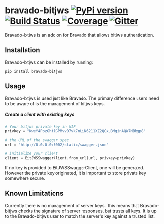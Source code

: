 # bravado-bitjws [![PyPi version](https://img.shields.io/pypi/v/bravado-bitjws.svg)](https://pypi.python.org/pypi/bravado-bitjws/) [![Build Status](https://travis-ci.org/deginner/bravado-bitjws.svg?branch=master)](https://travis-ci.org/deginner/bravado-bitjws) [![Coverage](https://coveralls.io/repos/deginner/bravado-bitjws/badge.svg?branch=master&service=github)](https://coveralls.io/github/deginner/bravado-bitjws?branch=master) [![Gitter](https://badges.gitter.im/Join%20Chat.svg)](https://gitter.im/deginner/bitjws?utm_source=share-link&utm_medium=link&utm_campaign=share-link)

Bravado-bitjws is an add on for [Bravado](https://github.com/Yelp/bravado) that allows [bitjws](https://github.com/g-p-g/bitjws) authentication.

## Installation

Bravado-bitjws can be installed by running:

`pip install bravado-bitjws`

## Usage

Bravado-bitjws is used just like Bravado. The primary difference users need to be aware of is the management of bitjws keys.

##### Create a client with existing keys

``` Python
# Your bitjws private key in WIF
privkey = "KweY4PozGhtkGPMvvD7vk7nLiN6211XZ2QGxLBMginAQW7MBbgp8"

# the URL of the swagger spec
url = "http://0.0.0.0:8002/static/swagger.json"

# initialize your client
client = BitJWSSwaggerClient.from_url(url, privkey=privkey)
```

If no key is provided to BitJWSSwaggerClient, one will be generated. However the private key originated, it is important to store private key somewhere secure.

## Known Limitations

Currently there is no management of server keys. This means that Bravado-bitjws checks the signature of server responses, but trusts all keys. It is up to the Bravado-bitjws user to match the server's key against a trusted list.